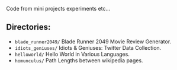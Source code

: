 Code from mini projects experiments etc...

## Directories:

* `blade_runner2049/` Blade Runner 2049 Movie Review Generator.
* `idiots_geniuses/` Idiots & Geniuses: Twitter Data Collection.
* `helloworld/` Hello World in Various Languages.
* `homunculus/` Path Lengths between wikipedia pages.